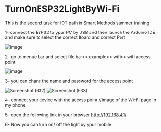 # TurnOnESP32LightByWi-Fi
This is the second task for IOT path in Smart Methods summer training 



1- connect the ESP32 to ypur PC by USB and then launch the Arduino IDE and make sure to select the correct Board and correct Port 

![image](https://user-images.githubusercontent.com/108210044/180050119-efc2a0f1-c445-49c4-b0da-e058ba5c8183.png)



2- go to menue bar and select file bar>> example>> wifi>> wifi access point 

![image](https://user-images.githubusercontent.com/108210044/180050355-63d8607c-204a-499b-870e-d9e820171bc2.png)



3- you can chane the name and password for the access point 

![Screenshot (632)](https://user-images.githubusercontent.com/108210044/180050620-64515f58-9a63-4d4f-9491-ce0badd9b25f.png)
![Screenshot (633)](https://user-images.githubusercontent.com/108210044/180050629-3b7d952d-5e64-4dad-8fc5-73da4714e850.png)



4- connect your device with the access point 
//image of the WI-FI page in my phone 



5- open the following link in your browser 
http://192.168.4.1/


6- Now you can turn on/ off the light by ypur mobile 

